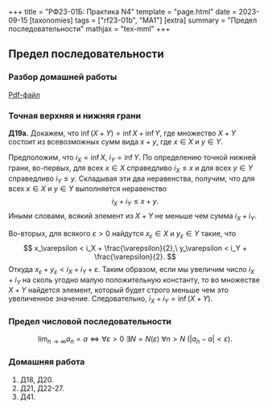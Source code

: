+++
title = "РФ23-01Б: Практика N4"
template = "page.html"
date = 2023-09-15
[taxonomies]
tags = ["rf23-01b", "MA1"]
[extra]
summary = "Предел последовательности"
mathjax = "tex-mml"
+++

<!-- more -->

## Предел последовательности

### Разбор домашней работы

[Pdf-файл](/MA1_Homework_3.pdf)

### Точная верхняя и нижняя грани

**Д19а.** Докажем, что $\inf{(X+Y)}  = \inf X+\inf Y$, где множество $X+Y$ состоит из всевозможных сумм вида $x+y$,
где $x\in X$ и $y\in Y$.

Предположим, что $i_X = \inf X$, $i_Y=\inf Y$. По определению точной нижней грани, во-первых, для всех $x\in X$ справедливо
$i_X\leq x$ и для всех $y\in Y$ справедливо $i_Y\leq y.$ Складывая эти два неравенства, получим, что
для всех $x\in X$ и $y\in Y$ выполняется неравенство
$$
   i_X+i_Y \leq x+y.
$$
Иными словами, всякий элемент из $X+Y$ не меньше чем сумма $i_X+i_Y.$

Во-вторых, для всякого $\varepsilon >0$ найдутся $x_\varepsilon\in X$ и $y_\varepsilon \in Y$ такие, что
$$
   x_\varepsilon < i_X + \frac{\varepsilon}{2},\ y_\varepsilon < i_Y + \frac{\varepsilon}{2}.
$$
Откуда $x_\varepsilon + y_\varepsilon < i_X+i_Y + \varepsilon.$ Таким образом, если мы увеличим число $i_X+i_Y$ на сколь угодно малую положительную константу, то во множестве $X+Y$ найдется элемент, который будет строго меньше чем это увеличенное значение.
Следовательно, $i_X+i_Y=\inf{(X+Y)}.$

### Предел числовой последовательности

$$
   \lim_{n\to\infty} a_n=a \Leftrightarrow \forall \varepsilon>0\ \exists N=N(\varepsilon)\ \forall n> N\ (|a_n-a|<\varepsilon).
$$

### Домашняя работа

1. Д18, Д20.
2. Д21, Д22-27.
3. Д41.